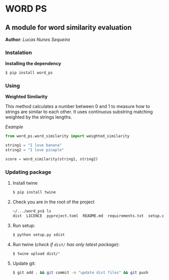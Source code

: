 # WORD PS

## A module for word similarity evaluation

**Author**: *Lucas Nunes Sequeira*

### Instalation

**Installing the dependency**

```bash
$ pip install word_ps
```

### Using

**Weighted Similarity**

This method calculates a number between 0 and 1 to measure how to strings are similar to each other. It uses continuous substring matching weighted by the strings lengths.

*Example*
```python
from word_ps.word_similarity import weighted_similarity

string1 = "I love banana"
string2 = "I love pinaple"

score = word_similarity(string1, string2)
```

### Updating package

1. Install twine
    ```bash
    $ pip install twine
    ```
2. Check you are in the root of the project
    ```bash
    ~/.../word_ps$ ls
    dist  LICENCE  pyproject.toml  README.md  requirements.txt  setup.cfg  setup.py  src  tests
    ```
3. Run setup:
    ```bash
    $ python setup.py sdist
    ```
4. Run twine (*check if ```dist/``` has only latest package*):
    ```bash
    $ twine upload dist/*
    ```
5. Update git:
    ```bash
    $ git add . && git commit -m "update dist files" && git push
    ```